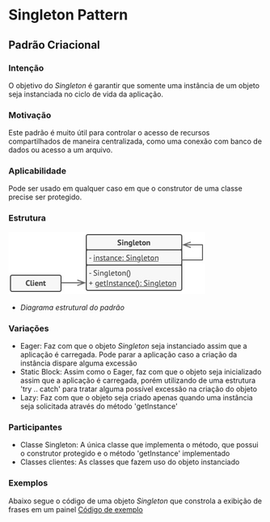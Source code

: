 #
# Singleton Pattern
## Padrão Criacional

### Intenção
O objetivo do *Singleton* é garantir que somente uma instância de um objeto seja instanciada no ciclo de vida da aplicação.

### Motivação
Este padrão é muito útil para controlar o acesso de recursos compartilhados de maneira centralizada, como uma conexão com banco de dados ou acesso a um arquivo.

### Aplicabilidade
Pode ser usado em qualquer caso em que o construtor de uma classe precise ser protegido.

### Estrutura
![Diagrama estrutural do padrão](./diagrama-padrao.jpg)
- *Diagrama estrutural do padrão*

### Variações
- Eager: Faz com que o objeto *Singleton* seja instanciado assim que a aplicação é carregada. Pode parar a aplicação caso a criação da instância dispare alguma excessão
- Static Block: Assim como o Eager, faz com que o objeto seja inicializado assim que a aplicação é carregada, porém utilizando de uma estrutura 'try .. catch' para tratar alguma possível excessão na criação do objeto
- Lazy: Faz com que o objeto seja criado apenas quando uma instância seja solicitada através do método 'getInstance'

### Participantes
- Classe Singleton: A única classe que implementa o método, que possui o construtor protegido e o método 'getInstance' implementado
- Classes clientes: As classes que fazem uso do objeto instanciado

### Exemplos
Abaixo segue o código de uma objeto *Singleton* que constrola a exibição de frases em um painel
[Código de exemplo](./exemplo)
